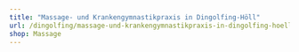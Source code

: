 ```yaml
---
title: "Massage- und Krankengymnastikpraxis in Dingolfing-Höll"
url: /dingolfing/massage-und-krankengymnastikpraxis-in-dingolfing-hoell/
shop: Massage
---
```

